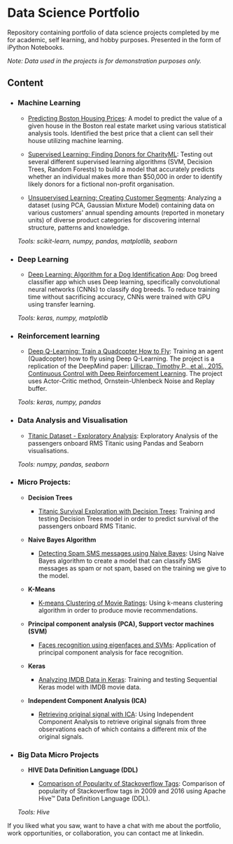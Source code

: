 # Data Science Portfolio
Repository containing portfolio of data science projects completed by me for academic, self learning, and hobby purposes. Presented in the form of iPython Notebooks.

_Note: Data used in the projects is for demonstration purposes only._

## Content

- ### Machine Learning

	- [Predicting Boston Housing Prices](https://github.com/lsirse/Data-Science-Portfolio/tree/master/boston_housing): A model to predict the value of a given house in the Boston real estate market using various statistical analysis tools. Identified the best price that a client can sell their house utilizing machine learning.
	
	- [Supervised Learning: Finding Donors for CharityML](https://github.com/lsirse/Data-Science-Portfolio/tree/master/finding_donors): Testing out several different supervised learning algorithms (SVM, Decision Trees, Random Forests) to build a model that accurately predicts whether an individual makes more than $50,000 in order to identify likely donors for a fictional non-profit organisation.

	- [Unsupervised Learning: Creating Customer Segments](https://github.com/lsirse/Data-Science-Portfolio/tree/master/customer_segments): Analyzing a dataset (using PCA, Gaussian Mixture Model) containing data on various customers' annual spending amounts (reported in monetary units) of diverse product categories for discovering internal structure, patterns and knowledge.

	_Tools: scikit-learn, numpy, pandas, matplotlib, seaborn_


- ### Deep Learning

	- [Deep Learning: Algorithm for a Dog Identification App](https://github.com/lsirse/Data-Science-Portfolio/tree/master/dog-project): Dog breed classifier app which uses Deep learning, specifically convolutional neural networks (CNNs) to classify dog breeds. To reduce training time without sacrificing accuracy, CNNs were trained with GPU using transfer learning.

	_Tools: keras, numpy, matplotlib_

- ### Reinforcement learning


	- [Deep Q-Learning: Train a Quadcopter How to Fly](https://github.com/lsirse/Data-Science-Portfolio/tree/master/quadcopter-project): Training an agent (Quadcopter) how to fly using Deep Q-Learning. The project is a replication of the DeepMind paper: [Lillicrap, Timothy P., et al., 2015. Continuous Control with Deep Reinforcement Learning](https://arxiv.org/pdf/1509.02971.pdf). The project uses Actor-Critic method, Ornstein-Uhlenbeck Noise and Replay buffer. 

	_Tools: keras, numpy, pandas_

- ### Data Analysis and Visualisation

	- [Titanic Dataset - Exploratory Analysis](https://github.com/lsirse/Data-Science-Portfolio/tree/master/Titanic%20Survival%20Exploration): Exploratory Analysis of the passengers onboard RMS Titanic using Pandas and Seaborn visualisations.

	_Tools: numpy, pandas, seaborn_


- ### Micro Projects: 

	- __Decision Trees__
	
		- [Titanic Survival Exploration with Decision Trees](https://github.com/lsirse/Data-Science-Portfolio/blob/master/Micro%20Projects/titanic_decisiontrees.ipynb): Training and testing Decision Trees model in order to predict survival of the passengers onboard RMS Titanic.

	- __Naive Bayes Algorithm__

		- [Detecting Spam SMS messages using Naive Bayes](https://github.com/lsirse/Data-Science-Portfolio/blob/master/Micro%20Projects/naive-bayes/Bayesian_Inference.ipynb): Using Naive Bayes algorithm to create a model that can classify SMS messages as spam or not spam, based on the training we give to the model.

	- __K-Means__

		- [K-means Clustering of Movie Ratings](https://github.com/lsirse/Data-Science-Portfolio/blob/master/Micro%20Projects/movie-ratings/k-means%20Clustering%20of%20Movie%20Ratings.ipynb): Using k-means clustering algorithm in order to produce movie recommendations.

	- __Principal component analysis (PCA), Support vector machines (SVM)__

		- [Faces recognition using eigenfaces and SVMs](https://github.com/lsirse/Data-Science-Portfolio/blob/master/Micro%20Projects/PCA.ipynb): Application of principal component analysis for face recognition.

	- __Keras__

		- [Analyzing IMDB Data in Keras](https://github.com/lsirse/Data-Science-Portfolio/blob/master/Micro%20Projects/IMDB_In_Keras.ipynb): Training and testing Sequential Keras model with IMDB movie data.

	- __Independent Component Analysis (ICA)__

		- [Retrieving original signal with ICA](https://github.com/lsirse/Data-Science-Portfolio/blob/master/Micro%20Projects/ICA/Independent%20Component%20Analysis.ipynb): Using Independent Component Analysis to retrieve original signals from three observations each of which contains a different mix of the original signals.

- ### Big Data Micro Projects
	- __HIVE Data Definition Language (DDL)__

		- [Comparison of Popularity of Stackoverflow Tags](https://github.com/lsirse/Data-Science-Portfolio/tree/master/Micro%20Projects/Stackoverflow_tag_popularity-Hive%20DDL): Comparison of popularity of Stackoverflow tags in 2009 and 2016 using Apache Hive™ Data Definition Language (DDL).

	_Tools: Hive_


If you liked what you saw, want to have a chat with me about the portfolio, work opportunities, or collaboration, you can contact me at linkedin. 
